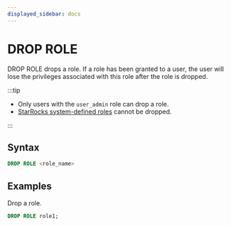 ```yaml
---
displayed_sidebar: docs
---
```


# DROP ROLE

DROP ROLE drops a role. If a role has been granted to a user, the user will lose the privileges associated with this role after the role is dropped.

:::tip

- Only users with the `user_admin` role can drop a role.
- [StarRocks system-defined roles](../../../administration/user_privs/authorization/user_privs.md#system-defined-roles) cannot be dropped.

:::

## Syntax

```sql
DROP ROLE <role_name>
```

## Examples

Drop a role.

  ```sql
  DROP ROLE role1;
  ```
